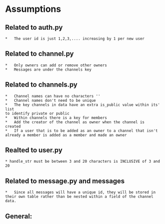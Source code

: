 # Assumptions

## Related to auth.py
    *   The user id is just 1,2,3,.... increasing by 1 per new user

## Related to channel.py
    *   Only owners can add or remove other owners
    *   Messages are under the channels key

## Related to channels.py
    *   Channel names can have no characters ''
    *   Channel names don't need to be unique
    *   The key channels in data have an extra is_public value within its' list
    to identify private or public
    *   Within channels there is a key for members
    *   Add the creator of the channel as owner when the channel is created
    *   If a user that is to be added as an owner to a channel that isn't already a member is added as a member and made an owner

## Realted to user.py
    * handle_str must be between 3 and 20 characters is INCLUSIVE of 3 and 20
## Related to message.py and messages
    *   Since all messages will have a unique id, they will be stored in their own table rather than be nested within a field of the channel data.

## General:

    
